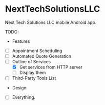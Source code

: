 # NextTechSolutionsLLC
Next Tech Solutions LLC mobile Android app.

TODO:
+ Features
 - [ ] Appointment Scheduling
 - [ ] Automated Quote Generation
 - [ ] Outline of Services
     - [x] Get services from HTTP server
     - [ ] Display them
 - [ ] Third-Party Tools List
+ Design
 - [ ] Everything.
